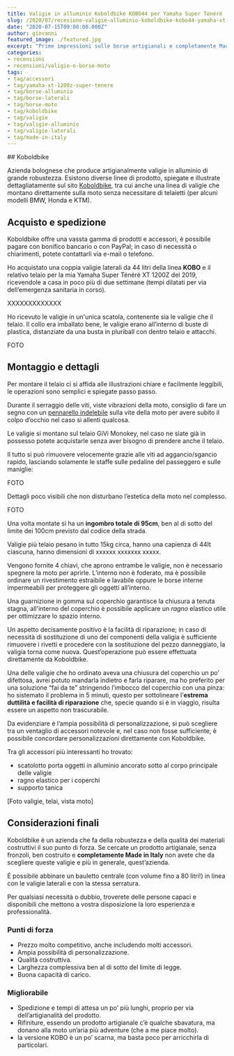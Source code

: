 ```yaml
---
title: Valigie in alluminio Koboldbike KOBO44 per Yamaha Super Ténéré
slug: /2020/07/recesione-valigie-alluminio-koboldbike-kobo44-yamaha-xt-1200z-super-tenere
date: "2020-07-15T09:00:00.000Z"
author: giovanni
featured_image: ./featured.jpg
excerpt: "Prime impressioni sulle borse artigianali e completamente Made in Italy"
categories:
- recensioni
- recensioni/valigie-e-borse-moto
tags:
- tag/accessori
- tag/yamaha-xt-1200z-super-tenere
- tag/borse-alluminio
- tag/borse-laterali
- tag/borse-moto
- tag/koboldbike
- tag/valigie
- tag/valigie-alluminio
- tag/valigie-laterali
- tag/made-in-italy
---
```

## Koboldbike

Azienda bolognese che produce artigianalmente valigie in alluminio di grande robustezza. Esistono diverse linee di prodotto, spiegate e illustrate dettagliatamente sul sito [Koboldbike](https://www.koboldbike.it), tra cui anche una linea di valigie che montano direttamente sulla moto senza necessitare di telaietti (per alcuni modelli BMW, Honda e KTM).

## Acquisto e spedizione

Koboldbike offre una vassta gamma di prodotti e accessori, è possibile pagare con bonifico bancario o con PayPal; in caso di necessità o chiarimenti, potete contattarli via e-mail o telefono.

Ho acquistato una coppia valigie laterali da 44 litri della linea **KOBO** e il relativo telaio per la mia Yamaha Super Ténéré XT 1200Z del 2019, ricevendole a casa in poco più di due settimane (tempi dilatati per via dell’emergenza sanitaria in corso).

XXXXXXXXXXXXX

Ho ricevuto le valigie in un'unica scatola, contenente sia le valigie che il telaio. Il collo era imballato bene, le valigie erano all’interno di buste di plastica, distanziate da una busta in pluriball con dentro telaio e attacchi.

FOTO

## Montaggio e dettagli

Per montare il telaio ci si affida alle illustrazioni chiare e facilmente leggibili, le operazioni sono semplici e spiegate passo passo.

<div class="message pro-tip">
  Durante il serraggio delle viti, viste vibrazioni della moto, consiglio di fare un segno con un <a href="https://amzn.to/3gXE4kY" target="_blank">pennarello indelebile</a> sulla vite della moto per avere subito il colpo d’occhio nel caso si allenti qualcosa.
</div>

Le valigie si montano sul telaio GiVi Monokey, nel caso ne siate già in possesso potete acquistarle senza aver bisogno di prendere anche il telaio.

Il tutto si può rimuovere velocemente grazie alle viti ad aggancio/sgancio rapido, lasciando solamente le staffe sulle pedaline del passeggero e sulle maniglie:

FOTO

Dettagli poco visibili che non disturbano l’estetica della moto nel complesso.

FOTO

Una volta montate si ha un **ingombro totale di 95cm**, ben al di sotto del limite dei 100cm previsto dal codice della strada.

Valigie più telaio pesano in tutto 15kg circa, hanno una capienza di 44lt ciascuna, hanno dimensioni di xxxxxx xxxxxxx xxxxx.

Vengono fornite 4 chiavi, che aprono entrambe le valigie, non è necessario spegnere la moto per aprirle. L’interno  non è foderato, ma è possibile ordinare un rivestimento estraibile e lavabile oppure le borse interne impermeabili per proteggere gli oggetti all’interno.

Una guarnizione in gomma sul coperchio garantisce la chiusura a tenuta stagna, all'interno del coperchio è possibile applicare un *ragno* elastico utile per ottimizzare lo spazio interno.

Un aspetto decisamente positivo è la facilità di riparazione; in caso di necessità di sostituzione di uno dei componenti della valigia è sufficiente rimuovere i rivetti e procedere con la sostituzione del pezzo danneggiato, la valigia torna come nuova. Quest’operazione può essere effettuata direttamente da Koboldbike.

Una delle valigie che ho ordinato aveva una chiusura del coperchio un po’ difettosa, avrei potuto mandarla indietro e farla riparare, ma ho preferito per una soluzione “fai da te” stringendo l’imbocco del coperchio con una pinza: ho sistemato il problema in 5 minuti, questo per sottolineare l’**estrema duttilità e facilità di riparazione** che, specie quando si è in viaggio, risulta essere un aspetto non trascurabile.

Da evidenziare è l’ampia possibilità di personalizzazione, si può scegliere tra un ventaglio di accessori notevole e, nel caso non fosse sufficiente, è possibile concordare personalizzazioni direttamente con Koboldbike.

Tra gli accessori più interessanti ho trovato:

- scatolotto porta oggetti in alluminio ancorato sotto al corpo principale delle valigie
- ragno elastico per i coperchi
- supporto tanica

[Foto valigie, telai, vista moto]

## Considerazioni finali

Koboldbike è un azienda che fa della robustezza e della qualità dei materiali costruttivi il suo punto di forza. Se cercate un prodotto artigianale, senza fronzoli, ben costruito e **completamente Made in Italy** non avete che da scegliere queste valigie e più in generale, quest’azienda.

É possibile abbinare un bauletto centrale (con volume fino a 80 litri!) in linea con le valigie laterali e con la stessa serratura.

Per qualsiasi necessità o dubbio, troverete delle persone capaci e disponibili che mettono a vostra disposizione la loro esperienza e professionalità.

### Punti di forza

- Prezzo molto competitivo, anche includendo molti accessori.
- Ampia possibilità di personalizzazione.
- Qualità costruttiva.
- Larghezza complessiva ben al di sotto del limite di legge.
- Buona capacità di carico.

### Migliorabile

- Spedizione e tempi di attesa un po’ più lunghi, proprio per via dell’artigianalità del prodotto.
- Rifiniture, essendo un prodotto artigianale c’è qualche sbavatura, ma donano alla moto un’aria più adventure (che a me piace molto).
- la versione KOBO è un po’ scarna, ma basta poco per arricchirla di particolari.
